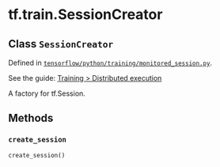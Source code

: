 <div itemscope itemtype="http://developers.google.com/ReferenceObject">
<meta itemprop="name" content="tf.train.SessionCreator" />
<meta itemprop="property" content="create_session"/>
</div>

# tf.train.SessionCreator

## Class `SessionCreator`





Defined in [`tensorflow/python/training/monitored_session.py`](https://www.tensorflow.org/code/tensorflow/python/training/monitored_session.py).

See the guide: [Training > Distributed execution](../../../../api_guides/python/train.md#Distributed_execution)

A factory for tf.Session.

## Methods

<h3 id="create_session"><code>create_session</code></h3>

``` python
create_session()
```





